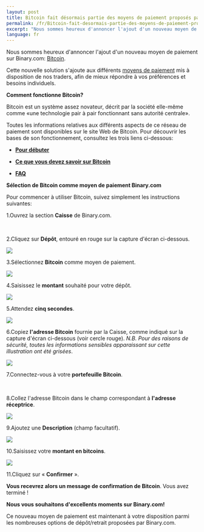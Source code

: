 ```yaml
---
layout: post
title: Bitcoin fait désormais partie des moyens de paiement proposés par Binary.com
permalink: /fr/Bitcoin-fait-desormais-partie-des-moyens-de-paiement-proposes-par-Binarycom/
excerpt: "Nous sommes heureux d'annoncer l'ajout d'un nouveau moyen de paiement sur Binary.com: Bitcoin..."
language: fr 
---
```



Nous sommes heureux d'annoncer l'ajout d'un nouveau moyen de paiement sur Binary.com: [Bitcoin](https://bitcoin.org/en).

Cette nouvelle solution s'ajoute aux différents [moyens de paiement](http://bit.ly/1lOK1nY) mis à disposition de nos traders, afin de mieux répondre à vos préférences et besoins individuels.

**Comment fonctionne Bitcoin?**

Bitcoin est un système assez novateur, décrit par la société elle-même comme «une technologie pair à pair fonctionnant sans autorité centrale».

Toutes les informations relatives aux différents aspects de ce réseau de paiement sont disponibles sur le site Web de Bitcoin. Pour découvrir les bases de son fonctionnement, consultez les trois liens ci-dessous:


+ [**Pour débuter**](https://bitcoin.org/fr/debuter)

+ [**Ce que vous devez savoir sur Bitcoin**](https://bitcoin.org/fr/vous-devez-savoir)

+ [**FAQ**](https://bitcoin.org/fr/faq)


**Sélection de Bitcoin comme moyen de paiement Binary.com**

Pour commencer à utiliser Bitcoin, suivez simplement les instructions suivantes:

1.Ouvrez la section **Caisse** de Binary.com.

<br>

2.Cliquez sur **Dépôt**, entouré en rouge sur la capture d'écran ci-dessous.

![](/images/Picture1.png)

3.Sélectionnez **Bitcoin** comme moyen de paiement.

![](/images/Picture2.png)

4.Saisissez le **montant** souhaité pour votre dépôt.

![](/images/Picture3.png)

5.Attendez **cinq secondes**.

![](/images/Picture4.png)

6.Copiez **l'adresse Bitcoin** fournie par la Caisse, comme indiqué sur la capture d'écran ci-dessous (voir cercle rouge). *N.B. Pour des raisons de sécurité, toutes les informations sensibles apparaissant sur cette illustration ont été grisées*.

![](/images/Picture5.png)

7.Connectez-vous à votre **portefeuille Bitcoin**.

<br>

8.Collez l'adresse Bitcoin dans le champ correspondant à **l'adresse réceptrice**.

![](/images/Picture6.png)

9.Ajoutez une **Description** (champ facultatif).

![](/images/Picture7.png)

10.Saisissez votre **montant en bitcoins**.

![](/images/Picture8.png)

11.Cliquez sur « **Confirmer** ».

**Vous recevrez alors un message de confirmation de Bitcoin**. Vous avez terminé !

**Nous vous souhaitons d'excellents moments sur Binary.com!**

Ce nouveau moyen de paiement est maintenant à votre disposition parmi les nombreuses options de dépôt/retrait proposées par Binary.com.
